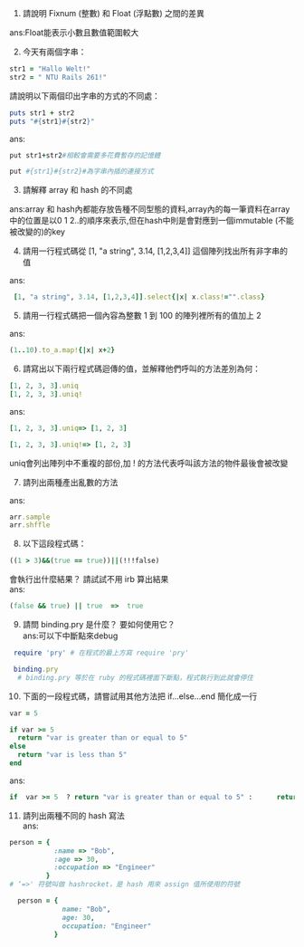 1. 請說明 Fixnum (整數) 和 Float (浮點數) 之間的差異  
  
ans:Float能表示小數且數值範圍較大

2. 今天有兩個字串：
  ```ruby 
  str1 = "Hallo Welt!" 
  str2 = " NTU Rails 261!"
  ```
請說明以下兩個印出字串的方式的不同處：
  ```ruby
  puts str1 + str2
  puts "#{str1}#{str2}"
  ```
  ans:
  ```ruby 
  put str1+str2#相較會需要多花費暫存的記憶體
  ```
  ```ruby
  put #{str1}#{str2}#為字串內插的連接方式
  ```
3. 請解釋 array 和 hash 的不同處  
 
 ans:array 和 hash內都能存放告種不同型態的資料,array內的每一筆資料在array中的位置是以0 1 2..的順序來表示,但在hash中則是會對應到一個immutable (不能被改變的)的key

     	
4. 請用一行程式碼從 [1, "a string", 3.14, [1,2,3,4]] 這個陣列找出所有非字串的值  
 
 ans:
  ```ruby
   [1, "a string", 3.14, [1,2,3,4]].select{|x| x.class!="".class}
  ```
5. 請用一行程式碼把一個內容為整數 1 到 100 的陣列裡所有的值加上 2  
 
 ans:
  ```ruby
  (1..10).to_a.map!{|x| x+2}
  ```
6. 請寫出以下兩行程式碼迴傳的值，並解釋他們呼叫的方法差別為何：
  ```ruby
  [1, 2, 3, 3].uniq
  [1, 2, 3, 3].uniq!
  ```
  ans:
  ```ruby
  [1, 2, 3, 3].uniq=> [1, 2, 3]

  [1, 2, 3, 3].uniq!=> [1, 2, 3]

  ```
  uniq會列出陣列中不重複的部份,加 ! 的方法代表呼叫該方法的物件最後會被改變

7. 請列出兩種產出亂數的方法  
  
  ans:
  ```ruby
  arr.sample
  arr.shffle
  ```
8. 以下這段程式碼：
  ```ruby
  ((1 > 3)&&(true == true))||(!!!false)
  ```
  會執行出什麼結果？ 請試試不用 irb 算出結果  
  ans:
  ```ruby
  (false && true) || true  =>  true
  ```
9. 請問 binding.pry 是什麼？ 要如何使用它？  
  ans:可以下中斷點來debug
 ```ruby
  require 'pry' # 在程式的最上方寫 require 'pry'

  binding.pry
   # binding.pry 等於在 ruby 的程式碼裡面下斷點，程式執行到此就會停住
  ```
10. 下面的一段程式碼，請嘗試用其他方法把 if...else...end 簡化成一行
  

  ```ruby
  var = 5

  if var >= 5
  	return "var is greater than or equal to 5"
  else
  	return "var is less than 5"
  end
  ```
  ans:
  ```ruby
  if  var >= 5  ? return "var is greater than or equal to 5" :   	return "var is less than 5"
  ```
11. 請列出兩種不同的 hash 寫法  
  ans: 
  ```ruby
  person = { 
             :name => "Bob", 
             :age => 30,
             :occupation => "Engineer"
           }
  # ‘=>' 符號叫做 hashrocket，是 hash 用來 assign 值所使用的符號
  ```

  ```ruby
    person = { 
               name: "Bob", 
               age: 30,
               occupation: "Engineer"
             }
  ```
